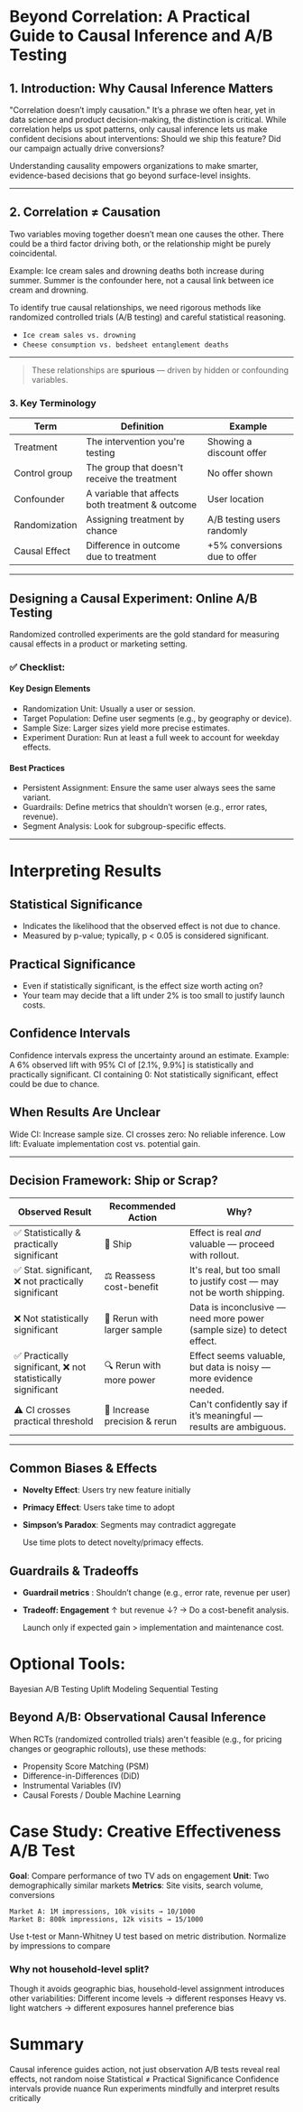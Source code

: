 # Beyond Correlation: A Practical Guide to Causal Inference and A/B Testing


## 1. Introduction: Why Causal Inference Matters
"Correlation doesn’t imply causation." It’s a phrase we often hear, yet in data science and product decision-making, the distinction is critical. While correlation helps us spot patterns, only causal inference lets us make confident decisions about interventions: Should we ship this feature? Did our campaign actually drive conversions?

Understanding causality empowers organizations to make smarter, evidence-based decisions that go beyond surface-level insights.

---

## 2. Correlation ≠ Causation
Two variables moving together doesn’t mean one causes the other. There could be a third factor driving both, or the relationship might be purely coincidental.

Example: Ice cream sales and drowning deaths both increase during summer. Summer is the confounder here, not a causal link between ice cream and drowning.

To identify true causal relationships, we need rigorous methods like randomized controlled trials (A/B testing) and careful statistical reasoning.
- `Ice cream sales vs. drowning`
- `Cheese consumption vs. bedsheet entanglement deaths`

---

> These relationships are **spurious** — driven by hidden or confounding variables.

### 3. Key Terminology
| Term          | Definition                                       | Example                      |
| ------------- | ------------------------------------------------ | ---------------------------- |
| Treatment     | The intervention you're testing                  | Showing a discount offer     |
| Control group | The group that doesn't receive the treatment     | No offer shown               |
| Confounder    | A variable that affects both treatment & outcome | User location                |
| Randomization | Assigning treatment by chance                    | A/B testing users randomly   |
| Causal Effect | Difference in outcome due to treatment           | +5% conversions due to offer |

---
## Designing a Causal Experiment: Online A/B Testing
Randomized controlled experiments are the gold standard for measuring causal effects in a product or marketing setting.

### ✅ Checklist:
#### Key Design Elements
- Randomization Unit: Usually a user or session.
- Target Population: Define user segments (e.g., by geography or device).
- Sample Size: Larger sizes yield more precise estimates.
- Experiment Duration: Run at least a full week to account for weekday effects.

#### Best Practices

- Persistent Assignment: Ensure the same user always sees the same variant.
- Guardrails: Define metrics that shouldn’t worsen (e.g., error rates, revenue).
- Segment Analysis: Look for subgroup-specific effects.
 ---

# Interpreting Results

## Statistical Significance
- Indicates the likelihood that the observed effect is not due to chance.
- Measured by p-value; typically, p < 0.05 is considered significant.

## Practical Significance
- Even if statistically significant, is the effect size worth acting on?
- Your team may decide that a lift under 2% is too small to justify launch costs.

## Confidence Intervals
Confidence intervals express the uncertainty around an estimate.
Example: A 6% observed lift with 95% CI of [2.1%, 9.9%] is statistically and practically significant.
CI containing 0: Not statistically significant, effect could be due to chance.

## When Results Are Unclear
Wide CI: Increase sample size.
CI crosses zero: No reliable inference.
Low lift: Evaluate implementation cost vs. potential gain.

---

##  Decision Framework: Ship or Scrap?

| **Observed Result**                                       | **Recommended Action**                | **Why?**                                                                 |
|-----------------------------------------------------------|----------------------------------------|--------------------------------------------------------------------------|
| ✅ Statistically & practically significant                | 🚀 Ship                               | Effect is real *and* valuable — proceed with rollout.                    |
| ✅ Stat. significant, ❌ not practically significant       | ⚖️ Reassess cost-benefit              | It's real, but too small to justify cost — may not be worth shipping.   |
| ❌ Not statistically significant                          | 🔁 Rerun with larger sample           | Data is inconclusive — need more power (sample size) to detect effect.  |
| ✅ Practically significant, ❌ not statistically significant| 🔍 Rerun with more power              | Effect seems valuable, but data is noisy — more evidence needed.        |
| ⚠️ CI crosses practical threshold                         | 🧪 Increase precision & rerun         | Can't confidently say if it’s meaningful — results are ambiguous.       |


 ---
## Common Biases & Effects
- **Novelty Effect**: Users try new feature initially
- **Primacy Effect**: Users take time to adopt
- **Simpson’s Paradox**: Segments may contradict aggregate

    Use time plots to detect novelty/primacy effects.


## Guardrails & Tradeoffs
- **Guardrail metrics** : Shouldn’t change (e.g., error rate, revenue per user)
- **Tradeoff: Engagement** ↑ but revenue ↓? → Do a cost-benefit analysis.

    Launch only if expected gain > implementation and maintenance cost.

# Optional Tools:
Bayesian A/B Testing
Uplift Modeling
Sequential Testing

## Beyond A/B: Observational Causal Inference
When RCTs (randomized controlled trials) aren't feasible (e.g., for pricing changes or geographic rollouts), use these methods:

- Propensity Score Matching (PSM)
- Difference-in-Differences (DiD)
- Instrumental Variables (IV)
- Causal Forests / Double Machine Learning

# Case Study: Creative Effectiveness A/B Test
**Goal**: Compare performance of two TV ads on engagement
**Unit**: Two demographically similar markets
**Metrics**: Site visits, search volume, conversions

```
Market A: 1M impressions, 10k visits → 10/1000
Market B: 800k impressions, 12k visits → 15/1000
```

Use t-test or Mann-Whitney U test based on metric distribution. Normalize by impressions to compare

### Why not household-level split?
Though it avoids geographic bias, household-level assignment introduces other variabilities:
    Different income levels → different responses
    Heavy vs. light watchers → different exposures
    hannel preference bias

# Summary
Causal inference guides action, not just observation
A/B tests reveal real effects, not random noise
Statistical ≠ Practical Significance
Confidence intervals provide nuance
Run experiments mindfully and interpret results critically